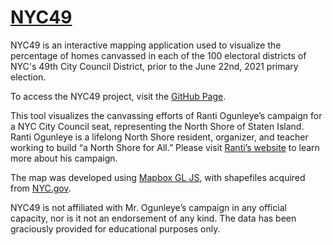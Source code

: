 # [NYC49](https://samleblanc.github.io/NYC49/)

NYC49 is an interactive mapping application used to visualize the percentage of homes canvassed in each of the 100 electoral districts of NYC's 49th City Council District, prior to the June 22nd, 2021 primary election.  

To access the NYC49 project, visit the [GitHub Page](https://samleblanc.github.io/NYC49/).

This tool visualizes the canvassing efforts of Ranti Ogunleye’s campaign for a NYC City Council seat, representing the North Shore of Staten Island. Ranti Ogunleye is a lifelong North Shore resident, organizer, and teacher working to build “a North Shore for All.” Please visit [Ranti’s website](https://www.ranti4si.com) to learn more about his campaign. 

The map was developed using [Mapbox GL JS](https://www.mapbox.com/mapbox-gljs), with shapefiles acquired from [NYC.gov](https://www1.nyc.gov/site/planning/data-maps/open-data/districts-download-metadata.page).

NYC49 is not affiliated with Mr. Ogunleye’s campaign in any official capacity, nor is it not an endorsement of any kind. The data has been graciously provided for educational purposes only. 
